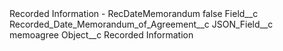 <?xml version="1.0" encoding="UTF-8"?>
<CustomMetadata xmlns="http://soap.sforce.com/2006/04/metadata" xmlns:xsi="http://www.w3.org/2001/XMLSchema-instance" xmlns:xsd="http://www.w3.org/2001/XMLSchema">
    <label>Recorded Information - RecDateMemorandum</label>
    <protected>false</protected>
    <values>
        <field>Field__c</field>
        <value xsi:type="xsd:string">Recorded_Date_Memorandum_of_Agreement__c</value>
    </values>
    <values>
        <field>JSON_Field__c</field>
        <value xsi:type="xsd:string">memoagree</value>
    </values>
    <values>
        <field>Object__c</field>
        <value xsi:type="xsd:string">Recorded Information</value>
    </values>
</CustomMetadata>

